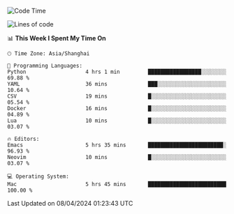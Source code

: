 <!--START_SECTION:waka-->
![Code Time](http://img.shields.io/badge/Code%20Time-1%2C889%20hrs%2012%20mins-blue)

![Lines of code](https://img.shields.io/badge/From%20Hello%20World%20I%27ve%20Written-298.2%20thousand%20lines%20of%20code-blue)

📊 **This Week I Spent My Time On** 

```text
🕑︎ Time Zone: Asia/Shanghai

💬 Programming Languages: 
Python                   4 hrs 1 min         █████████████████░░░░░░░░   69.88 % 
YAML                     36 mins             ███░░░░░░░░░░░░░░░░░░░░░░   10.64 % 
CSV                      19 mins             █░░░░░░░░░░░░░░░░░░░░░░░░   05.54 % 
Docker                   16 mins             █░░░░░░░░░░░░░░░░░░░░░░░░   04.89 % 
Lua                      10 mins             █░░░░░░░░░░░░░░░░░░░░░░░░   03.07 % 

🔥 Editors: 
Emacs                    5 hrs 35 mins       ████████████████████████░   96.93 % 
Neovim                   10 mins             █░░░░░░░░░░░░░░░░░░░░░░░░   03.07 % 

💻 Operating System: 
Mac                      5 hrs 45 mins       █████████████████████████   100.00 % 
```


 Last Updated on 08/04/2024 01:23:43 UTC
<!--END_SECTION:waka-->

